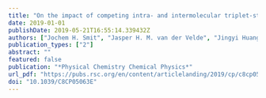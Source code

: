```yaml
---
title: "On the impact of competing intra- and intermolecular triplet-state quenching on photobleaching and photoswitching kinetics of organic fluorophores"
date: 2019-01-01
publishDate: 2019-05-21T16:55:14.339432Z
authors: ["Jochem H. Smit", "Jasper H. M. van der Velde", "Jingyi Huang", "Vanessa Trauschke", "Sarah S. Henrikus", "Si Chen", "Nikolaos Eleftheriadis", "Eliza M. Warszawik", "Andreas Herrmann", "Thorben Cordes"]
publication_types: ["2"]
abstract: ""
featured: false
publication: "*Physical Chemistry Chemical Physics*"
url_pdf: "https://pubs.rsc.org/en/content/articlelanding/2019/cp/c8cp05063e"
doi: "10.1039/C8CP05063E"
---
```


